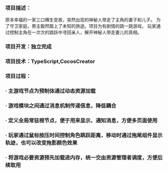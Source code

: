 ### 项目描述：
原本幸福的一家三口横生变故，突然出现的神秘人带走了主角的妻子和儿子。
		  为了守卫家庭，男主毅然踏上了未知的旅途。项目为有剧情的跳一跳游戏，
	玩家通过控制主角在一次次的跳跃中寻回亲人，解开神秘人带走妻儿的真相。
### 项目开发：独立完成
### 项目技术：TypeScript,CocosCreator
### 项目过程：
### ·   主游戏节点为预制体通过动态资源加载
### ·   游戏模块之间通过消息机制传递信息，降低耦合
### ·   定义全局常驻根节点，便于用来显示、通知消息，方便多页面使用 
### ·   玩家通过鼠标按压时间控制角色跳跃距离，移动时通过拖尾组件显示轨迹，也可以改变拖影颜色效果
### ·   将游戏必要资源预先加载进内存，统一交由资源管理者调度，方便后续取用

